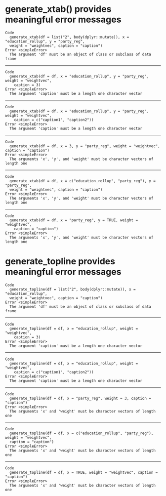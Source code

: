 # generate_xtab() provides meaningful error messages

    Code
      generate_xtab(df = list("2", body(dplyr::mutate)), x = "education_rollup", y = "party_reg",
      weight = "weightvec", caption = "caption")
    Error <simpleError>
      The argument 'df' must be an object of class or subclass of data frame

---

    Code
      generate_xtab(df = df, x = "education_rollup", y = "party_reg", weight = "weightvec",
        caption = 3)
    Error <simpleError>
      The argument 'caption' must be a length one character vector

---

    Code
      generate_xtab(df = df, x = "education_rollup", y = "party_reg", weight = "weightvec",
        caption = c("caption1", "caption2"))
    Error <simpleError>
      The argument 'caption' must be a length one character vector

---

    Code
      generate_xtab(df = df, x = 3, y = "party_reg", weight = "weightvec", caption = "caption")
    Error <simpleError>
      The arguments 'x', 'y', and 'weight' must be character vectors of length one

---

    Code
      generate_xtab(df = df, x = c("education_rollup", "party_reg"), y = "party_reg",
      weight = "weightvec", caption = "caption")
    Error <simpleError>
      The arguments 'x', 'y', and 'weight' must be character vectors of length one

---

    Code
      generate_xtab(df = df, x = "party_reg", y = TRUE, weight = "weightvec",
        caption = "caption")
    Error <simpleError>
      The arguments 'x', 'y', and 'weight' must be character vectors of length one

# generate_topline provides meaningful error messages

    Code
      generate_topline(df = list("2", body(dplyr::mutate)), x = "education_rollup",
      weight = "weightvec", caption = "caption")
    Error <simpleError>
      The argument 'df' must be an object of class or subclass of data frame

---

    Code
      generate_topline(df = df, x = "education_rollup", weight = "weightvec",
        caption = 3)
    Error <simpleError>
      The argument 'caption' must be a length one character vector

---

    Code
      generate_topline(df = df, x = "education_rollup", weight = "weightvec",
        caption = c("caption1", "caption2"))
    Error <simpleError>
      The argument 'caption' must be a length one character vector

---

    Code
      generate_topline(df = df, x = "party_reg", weight = 3, caption = "caption")
    Error <simpleError>
      The arguments 'x' and 'weight' must be character vectors of length one

---

    Code
      generate_topline(df = df, x = c("education_rollup", "party_reg"), weight = "weightvec",
      caption = "caption")
    Error <simpleError>
      The arguments 'x' and 'weight' must be character vectors of length one

---

    Code
      generate_topline(df = df, x = TRUE, weight = "weightvec", caption = "caption")
    Error <simpleError>
      The arguments 'x' and 'weight' must be character vectors of length one

